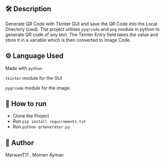 ## 🛠️ Description
Generate QR Code with Tkinter GUI and save the QR Code into the Local Directory (cwd).
The project utilises `pyqrcode` and `png` module in python to generate QR code of any text. 
The Tkinter Entry field takes the value and store it in a variable which is then converted to Image Code.

## ⚙️ Language Used
Made with `python`

`tkinter` module for the GUI

`pyqrcode` module for the image.


## 🌟 How to run
- Clone the Project
- Run `pip install requirements.txt`
- Run `python qrGenerator.py`


## 🤖 Author
MarwanT11 , Momen Ayman
